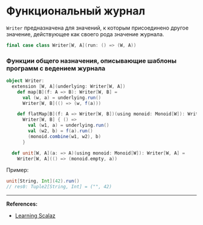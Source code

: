 # Функциональный журнал

`Writer` предназначена для значений, к которым присоединено другое значение, действующее как своего рода значение журнала.

```scala
final case class Writer[W, A](run: () => (W, A))
```

### Функции общего назначения, описывающие шаблоны программ с ведением журнала

```scala
object Writer:
  extension [W, A](underlying: Writer[W, A])
    def map[B](f: A => B): Writer[W, B] =
      val (w, a) = underlying.run()
      Writer[W, B](() => (w, f(a)))

    def flatMap[B](f: A => Writer[W, B])(using monoid: Monoid[W]): Writer[W, B] =
      Writer[W, B] { () =>
        val (w1, a) = underlying.run()
        val (w2, b) = f(a).run()
        (monoid.combine(w1, w2), b)
      }

  def unit[W, A](a: => A)(using monoid: Monoid[W]): Writer[W, A] =
    Writer[W, A](() => (monoid.empty, a))
```

Пример:

```scala
unit[String, Int](42).run()
// res0: Tuple2[String, Int] = ("", 42)
```


---

**References:**
- [Learning Scalaz](http://eed3si9n.com/learning-scalaz/Writer.html)
